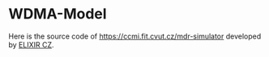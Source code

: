 # WDMA-Model

Here is the source code of https://ccmi.fit.cvut.cz/mdr-simulator developed by [ELIXIR CZ](https://www.elixir-czech.cz).
